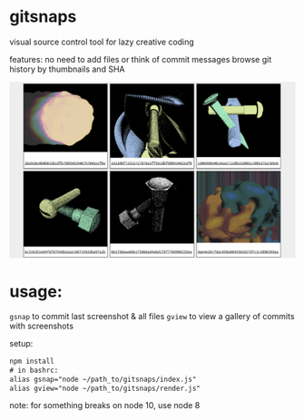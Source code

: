 # gitsnaps

visual source control tool for lazy creative coding

features:
no need to add files or think of commit messages
browse git history by thumbnails and SHA

![png](output.png)

# usage:

`gsnap` to commit last screenshot & all files
`gview` to view a gallery of commits with screenshots

setup:

```
npm install
# in bashrc:
alias gsnap="node ~/path_to/gitsnaps/index.js"
alias gview="node ~/path_to/gitsnaps/render.js"
```

note: for something breaks on node 10, use node 8

